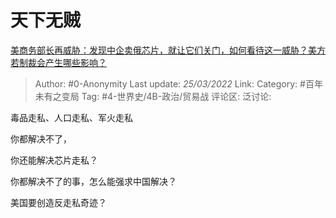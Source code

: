 # 天下无贼
[美商务部长再威胁：发现中企卖俄芯片，就让它们关门，如何看待这一威胁？美方若制裁会产生哪些影响？](https://www.zhihu.com/question/523805598/answer/2405884202)

> Author: #0-Anonymity
> Last update: *25/03/2022*
> Link:
> Category: #百年未有之变局
> Tag: #4-世界史/4B-政治/贸易战
> 评论区:
> 泛讨论:

毒品走私、人口走私、军火走私

你都解决不了，

你还能解决芯片走私？

你都解决不了的事，怎么能强求中国解决？

美国要创造反走私奇迹？
